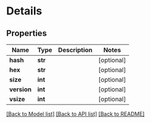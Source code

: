 # Details

## Properties
Name | Type | Description | Notes
------------ | ------------- | ------------- | -------------
**hash** | **str** |  | [optional] 
**hex** | **str** |  | [optional] 
**size** | **int** |  | [optional] 
**version** | **int** |  | [optional] 
**vsize** | **int** |  | [optional] 

[[Back to Model list]](../README.md#documentation-for-models) [[Back to API list]](../README.md#documentation-for-api-endpoints) [[Back to README]](../README.md)


